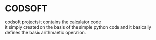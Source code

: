 # CODSOFT
codsoft projects it  contains the calculator code <br>
it simply created on the basis of the simple python code and it basically defines the basic arithmaetic operation.
